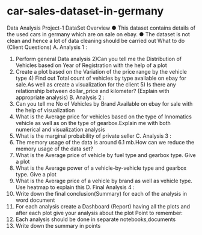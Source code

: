# car-sales-dataset-in-germany
Data Analysis Project-1
DataSet Overview 
● This dataset contains details of the used cars in germany which are on sale on ebay. 
● The dataset is not clean and hence a lot of data cleaning should be carried out
What to do (Client Questions)
 A. Analysis 1 :
1) Perform general Data analysis 
2)Can you tell me the Distribution of Vehicles based on Year of Registration with the help of a plot 
3) Create a plot based on the Variation of the price range by the vehicle type 4) Find out Total count of vehicles by type available on ebay for sale.As well as create a visualization for the client 5) Is there any relationship between dollar_price and kilometer? (Explain with appropriate analysis)
 B. Analysis 2 : 
1) Can you tell me No of Vehicles by Brand Available on ebay for sale with the help of visualization 
2) What is the Average price for vehicles based on the type of Innomatics vehicle as well as on the type of gearbox.Explain me with both numerical and visualization analysis 
3) What is the marginal probability of private seller
C. Analysis 3 : 
1) The memory usage of the data is around 6.1 mb.How can we reduce the memory usage of the data set? 
2) What is the Average price of vehicle by fuel type and gearbox type. Give a plot
 3) What is the Average power of a vehicle-by-vehicle type and gearbox type. Give a plot 
4) What is the Average price of a vehicle by brand as well as vehicle type. Use heatmap to explain this 
D. Final Analysis 4 :
 1) Write down the final conclusion(Summary) for each of the analysis in word document 
2) For each analysis create a Dashboard (Report) having all the plots and after each plot give your analysis about the plot 
Point to remember: 
1) Each analysis should be done in separate notebooks,documents 
2) Write down the summary in points

